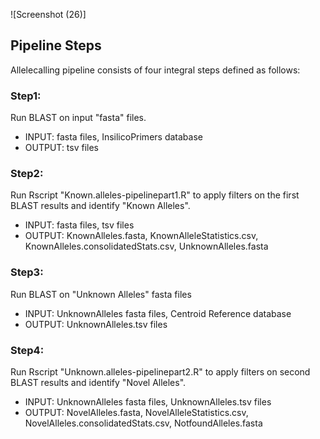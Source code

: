 
![Screenshot (26)]
## Pipeline Steps 

Allelecalling pipeline consists of four integral steps defined as follows:

### Step1:

Run BLAST on input "fasta" files.
* INPUT: fasta files, InsilicoPrimers database
* OUTPUT: tsv files

### Step2:

Run Rscript "Known.alleles-pipelinepart1.R" to apply filters on the first BLAST results and identify "Known Alleles".
* INPUT: fasta files, tsv files
* OUTPUT: KnownAlleles.fasta, KnownAlleleStatistics.csv, KnownAlleles.consolidatedStats.csv, UnknownAlleles.fasta

### Step3:

Run BLAST on "Unknown Alleles" fasta files
* INPUT: UnknownAlleles fasta files, Centroid Reference database
* OUTPUT: UnknownAlleles.tsv files

### Step4:

Run Rscript "Unknown.alleles-pipelinepart2.R" to apply filters on second BLAST results and identify "Novel Alleles".
* INPUT: UnknownAlleles fasta files, UnknownAlleles.tsv files
* OUTPUT: NovelAlleles.fasta, NovelAlleleStatistics.csv, NovelAlleles.consolidatedStats.csv, NotfoundAlleles.fasta

                                                             

